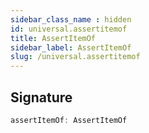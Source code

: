 ```yaml
---
sidebar_class_name : hidden
id: universal.assertitemof
title: AssertItemOf
sidebar_label: AssertItemOf
slug: /universal.assertitemof
---
```






## Signature

```typescript
assertItemOf: AssertItemOf
```
